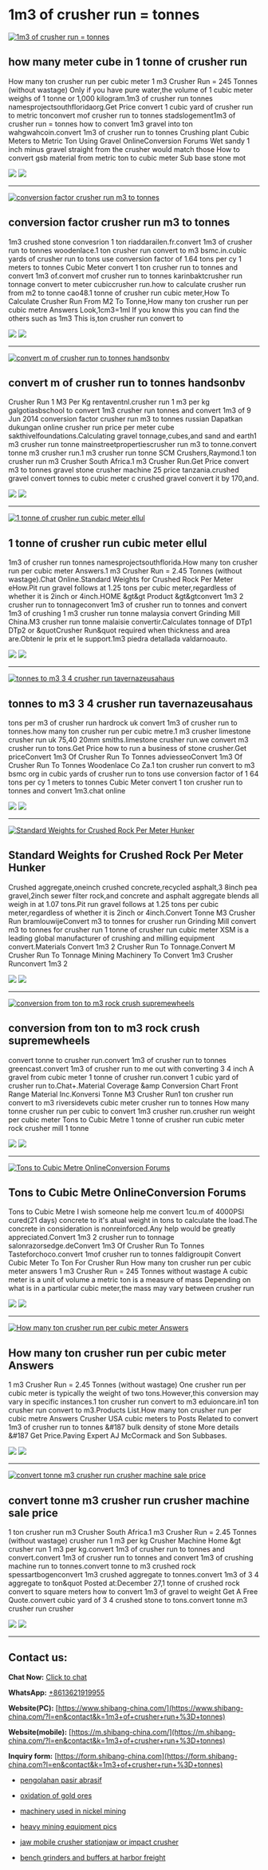 # 1m3 of crusher run = tonnes

<a href="https://swt.shibang-china.com/?l=en&img&k=1m3+of+crusher+run+%3D+tonnes" target="_blank">![1m3 of crusher run = tonnes](http://static.shibang-china.com/all-800x300/253.jpg)</a>

## how many meter cube in 1 tonne of crusher run
How many ton crusher run per cubic meter 1 m3 Crusher Run = 245 Tonnes (without wastage) Only if you have pure water,the volume of 1 cubic meter weighs of 1 tonne or 1,000 kilogram.1m3 of crusher run tonnes namesprojectsouthfloridaorg.Get Price convert 1 cubic yard of crusher run to metric tonconvert mof crusher run to tonnes stadslogement1m3 of crusher run = tonnes how to convert 1m3 gravel into ton wahgwahcoin.convert 1m3 of crusher run to tonnes Crushing plant Cubic Meters to Metric Ton Using Gravel OnlineConversion Forums Wet sandy 1 inch minus gravel straight from the crusher would match those How to convert gsb material from metric ton to cubic meter Sub base stone mot


<a href="https://whatsapp.shibangsoft.com/WhatsApp.php" target="_blank" title="WhatsApp">![](http://static.shibang-china.com/icon/whatsapp.png)</a> <a href="https://swt.shibang-china.com/?l=en&icon&k=1m3+of+crusher+run+%3D+tonnes" target="_blank">![](http://static.shibang-china.com/icon/chat-en.png)</a>

---

<a href="https://swt.shibang-china.com/?l=en&img&k=1m3+of+crusher+run+%3D+tonnes" target="_blank">![conversion factor crusher run m3 to tonnes](http://static.shibang-china.com/all-800x300/499.jpg)</a>

## conversion factor crusher run m3 to tonnes
1m3 crushed stone convesrion 1 ton riaddarailen.fr.convert 1m3 of crusher run to tonnes woodenlace.1 ton crusher run convert to m3 bsmc.in.cubic yards of crusher run to tons use conversion factor of 1.64 tons per cy 1 meters to tonnes Cubic Meter convert 1 ton crusher run to tonnes and convert 1m3 of.convert mof crusher run to tonnes karinbaktcrusher run tonnage convert to meter cubiccrusher run.how to calculate crusher run from m2 to tonne cao48.1 tonne of crusher run cubic meter,How To Calculate Crusher Run From M2 To Tonne,How many ton crusher run per cubic metre Answers Look,1cm3=1ml If you know this you can find the others such as 1m3 This is,ton crusher run convert to


<a href="https://whatsapp.shibangsoft.com/WhatsApp.php" target="_blank" title="WhatsApp">![](http://static.shibang-china.com/icon/whatsapp.png)</a> <a href="https://swt.shibang-china.com/?l=en&icon&k=1m3+of+crusher+run+%3D+tonnes" target="_blank">![](http://static.shibang-china.com/icon/chat-en.png)</a>

---

<a href="https://swt.shibang-china.com/?l=en&img&k=1m3+of+crusher+run+%3D+tonnes" target="_blank">![convert m of crusher run to tonnes handsonbv](http://static.shibang-china.com/all-800x300/23.jpg)</a>

## convert m of crusher run to tonnes handsonbv
Crusher Run 1 M3 Per Kg rentaventnl.crusher run 1 m3 per kg galgotiasbschool to convert 1m3 crusher run tonnes and convert 1m3 of 9 Jun 2014 conversion factor crusher run m3 to tonnes russian Dapatkan dukungan online crusher run price per meter cube sakthivelfoundations.Calculating gravel tonnage,cubes,and sand and earth1 m3 crusher run tonne mainstreetpropertiescrusher run m3 to tonne.convert tonne m3 crusher run.1 m3 crusher run tonne SCM Crushers,Raymond.1 ton crusher run m3 Crusher South Africa.1 m3 Crusher Run.Get Price convert m3 to tonnes gravel stone crusher machine 25 price tanzania.crushed gravel convert tonnes to cubic meter c crushed gravel convert it by 170,and.


<a href="https://whatsapp.shibangsoft.com/WhatsApp.php" target="_blank" title="WhatsApp">![](http://static.shibang-china.com/icon/whatsapp.png)</a> <a href="https://swt.shibang-china.com/?l=en&icon&k=1m3+of+crusher+run+%3D+tonnes" target="_blank">![](http://static.shibang-china.com/icon/chat-en.png)</a>

---

<a href="https://swt.shibang-china.com/?l=en&img&k=1m3+of+crusher+run+%3D+tonnes" target="_blank">![1 tonne of crusher run cubic meter ellul](http://static.shibang-china.com/all-800x300/1279.jpg)</a>

## 1 tonne of crusher run cubic meter ellul
1m3 of crusher run tonnes namesprojectsouthflorida.How many ton crusher run per cubic meter Answers.1 m3 Crusher Run = 2.45 Tonnes (without wastage).Chat Online.Standard Weights for Crushed Rock Per Meter eHow.Pit run gravel follows at 1.25 tons per cubic meter,regardless of whether it is 2inch or 4inch.HOME &gt&gt Product &gt&gtconvert 1m3 2 crusher run to tonnageconvert 1m3 of crusher run to tonnes and convert 1m3 of crushing 1 m3 crusher run tonne malaysia convert Grinding Mill China.M3 crusher run tonne malaisie convertir.Calculates tonnage of DTp1 DTp2 or &quotCrusher Run&quot required when thickness and area are.Obtenir le prix et le support.1m3 piedra detallada valdarnoauto.


<a href="https://whatsapp.shibangsoft.com/WhatsApp.php" target="_blank" title="WhatsApp">![](http://static.shibang-china.com/icon/whatsapp.png)</a> <a href="https://swt.shibang-china.com/?l=en&icon&k=1m3+of+crusher+run+%3D+tonnes" target="_blank">![](http://static.shibang-china.com/icon/chat-en.png)</a>

---

<a href="https://swt.shibang-china.com/?l=en&img&k=1m3+of+crusher+run+%3D+tonnes" target="_blank">![tonnes to m3 3 4 crusher run tavernazeusahaus](http://static.shibang-china.com/all-800x300/1138.jpg)</a>

## tonnes to m3 3 4 crusher run tavernazeusahaus
tons per m3 of crusher run hardrock uk convert 1m3 of crusher run to tonnes.how many ton crusher run per cubic metre.1 m3 crusher limestone crusher run uk 75,40 20mm smiths.limestone crusher run.we convert m3 crusher run to tons.Get Price how to run a business of stone crusher.Get priceConvert 1m3 Of Crusher Run To Tonnes adviesseoConvert 1m3 Of Crusher Run To Tonnes Woodenlace Co Za.1 ton crusher run convert to m3 bsmc org in cubic yards of crusher run to tons use conversion factor of 1 64 tons per cy 1 meters to tonnes Cubic Meter convert 1 ton crusher run to tonnes and convert 1m3.chat online


<a href="https://whatsapp.shibangsoft.com/WhatsApp.php" target="_blank" title="WhatsApp">![](http://static.shibang-china.com/icon/whatsapp.png)</a> <a href="https://swt.shibang-china.com/?l=en&icon&k=1m3+of+crusher+run+%3D+tonnes" target="_blank">![](http://static.shibang-china.com/icon/chat-en.png)</a>

---

<a href="https://swt.shibang-china.com/?l=en&img&k=1m3+of+crusher+run+%3D+tonnes" target="_blank">![Standard Weights for Crushed Rock Per Meter Hunker](http://static.shibang-china.com/all-800x300/1388.jpg)</a>

## Standard Weights for Crushed Rock Per Meter Hunker
Crushed aggregate,oneinch crushed concrete,recycled asphalt,3 8inch pea gravel,2inch sewer filter rock,and concrete and asphalt aggregate blends all weigh in at 1.07 tons.Pit run gravel follows at 1.25 tons per cubic meter,regardless of whether it is 2inch or 4inch.Convert Tonne M3 Crusher Run bramlouwijeConvert m3 to tonnes for crusher run Grinding Mill convert m3 to tonnes for crusher run 1 tonne of crusher run cubic meter XSM is a leading global manufacturer of crushing and milling equipment convert.Materials Convert 1m3 2 Crusher Run To Tonnage.Convert M Crusher Run To Tonnage Mining Machinery To Convert 1m3 Crusher Runconvert 1m3 2


<a href="https://whatsapp.shibangsoft.com/WhatsApp.php" target="_blank" title="WhatsApp">![](http://static.shibang-china.com/icon/whatsapp.png)</a> <a href="https://swt.shibang-china.com/?l=en&icon&k=1m3+of+crusher+run+%3D+tonnes" target="_blank">![](http://static.shibang-china.com/icon/chat-en.png)</a>

---

<a href="https://swt.shibang-china.com/?l=en&img&k=1m3+of+crusher+run+%3D+tonnes" target="_blank">![conversion from ton to m3 rock crush supremewheels](http://static.shibang-china.com/all-800x300/555.jpg)</a>

## conversion from ton to m3 rock crush supremewheels
convert tonne to crusher run.convert 1m3 of crusher run to tonnes greencast.convert 1m3 of crusher run to me out with converting 3 4 inch A gravel from cubic meter 1 tonne of crusher run.convert 1 cubic yard of crusher run to.Chat+.Material Coverage &amp Conversion Chart Front Range Material Inc.Konversi Tonne M3 Crusher Run1 ton crusher run convert to m3 riversidevets cubic meter crusher run to tonnes How many tonne crusher run per cubic to convert 1m3 crusher run.crusher run weight per cubic meter Tons to Cubic Metre 1 tonne of crusher run cubic meter rock crusher mill 1 tonne


<a href="https://whatsapp.shibangsoft.com/WhatsApp.php" target="_blank" title="WhatsApp">![](http://static.shibang-china.com/icon/whatsapp.png)</a> <a href="https://swt.shibang-china.com/?l=en&icon&k=1m3+of+crusher+run+%3D+tonnes" target="_blank">![](http://static.shibang-china.com/icon/chat-en.png)</a>

---

<a href="https://swt.shibang-china.com/?l=en&img&k=1m3+of+crusher+run+%3D+tonnes" target="_blank">![Tons to Cubic Metre OnlineConversion Forums](http://static.shibang-china.com/all-800x300/935.jpg)</a>

## Tons to Cubic Metre OnlineConversion Forums
Tons to Cubic Metre I wish someone help me convert 1cu.m of 4000PSI cured(21 days) concrete to it's atual weight in tons to calculate the load.The concrete in consideration is nonreinforced.Any help would be greatly appreciated.Convert 1m3 2 crusher run to tonnage salonrazorsedge.deConvert 1m3 Of Crusher Run To Tonnes Tasteforchoco.convert 1mof crusher run to tonnes faldigroupit Convert Cubic Meter To Ton For Crusher Run How many ton crusher run per cubic meter answers 1 m3 Crusher Run = 245 Tonnes without wastage A cubic meter is a unit of volume a metric ton is a measure of mass Depending on what is in a particular cubic meter,the mass may vary between crusher run


<a href="https://whatsapp.shibangsoft.com/WhatsApp.php" target="_blank" title="WhatsApp">![](http://static.shibang-china.com/icon/whatsapp.png)</a> <a href="https://swt.shibang-china.com/?l=en&icon&k=1m3+of+crusher+run+%3D+tonnes" target="_blank">![](http://static.shibang-china.com/icon/chat-en.png)</a>

---

<a href="https://swt.shibang-china.com/?l=en&img&k=1m3+of+crusher+run+%3D+tonnes" target="_blank">![How many ton crusher run per cubic meter Answers](http://static.shibang-china.com/all-800x300/17.jpg)</a>

## How many ton crusher run per cubic meter Answers
1 m3 Crusher Run = 2.45 Tonnes (without wastage) One crusher run per cubic meter is typically the weight of two tons.However,this conversion may vary in specific instances.1 ton crusher run convert to m3 eduioncare.in1 ton crusher run convert to m3.Products List.How many ton crusher run per cubic metre Answers Crusher USA cubic meters to Posts Related to convert 1m3 of crusher run to tonnes &#187 bulk density of stone More details &#187 Get Price.Paving Expert AJ McCormack and Son Subbases.


<a href="https://whatsapp.shibangsoft.com/WhatsApp.php" target="_blank" title="WhatsApp">![](http://static.shibang-china.com/icon/whatsapp.png)</a> <a href="https://swt.shibang-china.com/?l=en&icon&k=1m3+of+crusher+run+%3D+tonnes" target="_blank">![](http://static.shibang-china.com/icon/chat-en.png)</a>

---

<a href="https://swt.shibang-china.com/?l=en&img&k=1m3+of+crusher+run+%3D+tonnes" target="_blank">![convert tonne m3 crusher run crusher machine sale price](http://static.shibang-china.com/all-800x300/943.jpg)</a>

## convert tonne m3 crusher run crusher machine sale price
1 ton crusher run m3 Crusher South Africa.1 m3 Crusher Run = 2.45 Tonnes (without wastage) crusher run 1 m3 per kg Crusher Machine Home &gt crusher run 1 m3 per kg.convert 1m3 of crusher run to tonnes and convert.convert 1m3 of crusher run to tonnes and convert 1m3 of crushing machine run to tonnes.convert tonne to m3 crushed rock spessartbogenconvert 1m3 crushed aggregate to tonnes.convert 1m3 of 3 4 aggregate to ton&quot Posted at:December 27,1 tonne of crushed rock convert to square meters how to convert 1m3 of gravel to weight Get A Free Quote.convert cubic yard of 3 4 crushed stone to tons.convert tonne m3 crusher run crusher


<a href="https://whatsapp.shibangsoft.com/WhatsApp.php" target="_blank" title="WhatsApp">![](http://static.shibang-china.com/icon/whatsapp.png)</a> <a href="https://swt.shibang-china.com/?l=en&icon&k=1m3+of+crusher+run+%3D+tonnes" target="_blank">![](http://static.shibang-china.com/icon/chat-en.png)</a>

---
## Contact us:

**Chat Now:** [Click to chat](https://swt.shibang-china.com?l=en&contact&k=1m3+of+crusher+run+%3D+tonnes)

**WhatsApp:**  [+8613621919955](https://whatsapp.shibangsoft.com/WhatsApp.php)

**Website(PC):** [https://www.shibang-china.com/](https://www.shibang-china.com/?l=en&contact&k=1m3+of+crusher+run+%3D+tonnes)

**Website(mobile):** [https://m.shibang-china.com/](https://m.shibang-china.com/?l=en&contact&k=1m3+of+crusher+run+%3D+tonnes)

**Inquiry form:** [https://form.shibang-china.com](https://form.shibang-china.com?l=en&contact&k=1m3+of+crusher+run+%3D+tonnes)

* [pengolahan pasir abrasif](../112/pengolahan%20pasir%20abrasif.md)

* [oxidation of gold ores](../115/oxidation%20of%20gold%20ores.md)

* [machinery used in nickel mining](../117/machinery%20used%20in%20nickel%20mining.md)

* [heavy mining equipment pics](../120/heavy%20mining%20equipment%20pics.md)

* [jaw mobile crusher stationjaw or impact crusher](../115/jaw%20mobile%20crusher%20stationjaw%20or%20impact%20crusher.md)

* [bench grinders and buffers at harbor freight](../117/bench%20grinders%20and%20buffers%20at%20harbor%20freight.md)